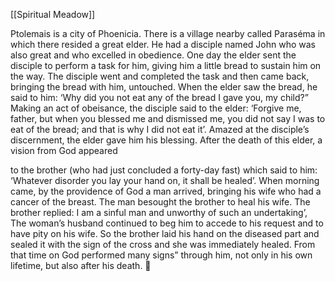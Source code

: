 [[Spiritual Meadow]]
 
Ptolemais is a city of Phoenicia. There is a village nearby called Paraséma in which there resided a great elder. He had a disciple named John who was also great and who excelled in obedience. One day the elder sent the disciple to perform a task for him, giving him a little bread to sustain him on the way. The disciple went and completed the task and then came back, bringing the bread with him, untouched. When the elder saw the bread, he said to him: ‘Why did you not eat any of the bread I gave you, my child?” Making an act of obeisance, the disciple said to the elder: ‘Forgive me, father, but when you blessed me and dismissed me, you did not say I was to eat of the bread; and that is why I did not eat it’. Amazed at the disciple’s discernment, the elder gave him his blessing. After the death of this elder, a vision from God appeared  
 
to the brother (who had just concluded a forty-day fast) which said to him: ‘Whatever disorder you lay your hand on, it shall be healed’. When morning came, by the providence of God a man arrived, bringing his wife who had a cancer of the breast. The man besought the brother to heal his wife. The brother replied: I am a sinful man and unworthy of such an undertaking’, The woman’s husband continued to beg him to accede to his request and to have pity on his wife. So the brother laid his hand on the diseased part and sealed it with the sign of the cross and she was immediately healed. From that time on God performed many signs” through him, not only in his own lifetime, but also after his death.  
